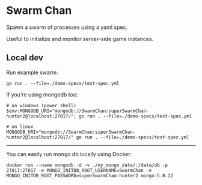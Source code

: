 # Swarm Chan

Spawn a swarm of processes using a yaml spec.

Useful to initialize and monitor server-side game instances.

## Local dev

Run example swarm:

```shell
go run . --file=./demo-specs/test-spec.yml
```

If you're using mongodb too:

```shell
# on windows (power shell)
$env:MONGODB_URI="mongodb://SwarmChan:superSwarmChan-hunter2@localhost:27017/"; go run . --file=./demo-specs/test-spec.yml

# on linux
MONGODB_URI="mongodb://SwarmChan:superSwarmChan-hunter2@localhost:27017/" go run . --file=./demo-specs/test-spec.yml
```

-----

You can easily run mongo db locally using Docker:

```shell
docker run --name mongodb -d -v ./my_mongo_data/:/data/db -p 27017:27017 -e MONGO_INITDB_ROOT_USERNAME=SwarmChan -e MONGO_INITDB_ROOT_PASSWORD=superSwarmChan-hunter2 mongo:5.0.12
```
